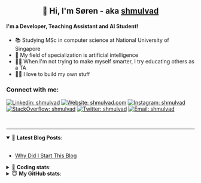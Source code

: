 <h2 align="center">
	👋 Hi, I'm Søren - aka <a href="https://shmulvad.com">shmulvad</a>
</h2>

#### I'm a Developer, Teaching Assistant and AI Student!
- 📚 Studying MSc in computer science at National University of Singapore
- 🧠 My field of specialization is artificial intelligence
- 👨‍🏫 When I'm not trying to make myself smarter, I try educating others as a TA
- 👨‍💻 I love to build my own stuff

### Connect with me:

[![Linkedin: shmulvad](https://img.shields.io/badge/shmulvad-blue?style=flat&logo=Linkedin&logoColor=white)][linkedin]
[![Website: shmulvad.com](https://img.shields.io/badge/shmulvad.com-47CCCC?&style=flat&logo=Google-Chrome&logoColor=white)][website]
[![Instagram: shmulvad](https://img.shields.io/badge/-@shmulvad-purple?style=flat&logo=Instagram&logoColor=white)][instagram]
[![StackOverflow: shmulvad](https://img.shields.io/badge/shmulvad-FE7A16?style=flat&logo=stack-overflow&logoColor=white)][stackOverflow]
[![Twitter: shmulvad](https://img.shields.io/badge/@shmulvad-1ca0f1?style=flat&logo=twitter&logoColor=white)][twitter]
[![Email: shmulvad](https://img.shields.io/badge/shmulvad-D14836?style=flat&logo=gmail&logoColor=white)][mail]

<br />

---

<details open>
 <summary>📕 <b>Latest Blog Posts</b>: </summary>

<br>

<!-- BLOG-POST-LIST:START -->
- [Why Did I Start This Blog](https://shmulvad.com/blog/why-did-start-this-blog)
<!-- BLOG-POST-LIST:END -->

</details>

<!-- --- -->

<details>
 <summary>🤖 <b>Coding stats</b>: </summary>

<br>

<!--START_SECTION:waka-->
**I'm a Night 🦉** 

```text
🌞 Morning    63 commits     ██░░░░░░░░░░░░░░░░░░░░░░░   8.43% 
🌆 Daytime    254 commits    ████████░░░░░░░░░░░░░░░░░   34.0% 
🌃 Evening    263 commits    ████████░░░░░░░░░░░░░░░░░   35.21% 
🌙 Night      167 commits    █████░░░░░░░░░░░░░░░░░░░░   22.36%

```


📊 **This Week I Spent My Time On** 

```text
💬 Programming Languages: 
Python                   4 hrs 47 mins       ████████████████░░░░░░░░░   63.54% 
Text                     2 hrs               ██████░░░░░░░░░░░░░░░░░░░   26.5% 
Other                    37 mins             ██░░░░░░░░░░░░░░░░░░░░░░░   8.23% 
Git Config               2 mins              ░░░░░░░░░░░░░░░░░░░░░░░░░   0.6% 
CSV                      2 mins              ░░░░░░░░░░░░░░░░░░░░░░░░░   0.48%

🔥 Editors: 
VS Code                  4 hrs 44 mins       ███████████████░░░░░░░░░░   62.72% 
Sublime Text             2 hrs 11 mins       ███████░░░░░░░░░░░░░░░░░░   29.1% 
Zsh                      37 mins             ██░░░░░░░░░░░░░░░░░░░░░░░   8.18%

🐱‍💻 Projects: 
src                      4 hrs 52 mins       ████████████████░░░░░░░░░   64.68% 
Unknown Project          2 hrs 8 mins        ███████░░░░░░░░░░░░░░░░░░   28.32% 
Terminal                 29 mins             █░░░░░░░░░░░░░░░░░░░░░░░░   6.59% 
FST%20bacheloropgave     1 min               ░░░░░░░░░░░░░░░░░░░░░░░░░   0.41%

```


 Last Updated on 11/06/2021
<!--END_SECTION:waka-->

</details>

<!-- --- -->

<details>
 <summary>😇 <b>My GitHub stats</b>: </summary>

<br>

<img align="left" alt="shmulvad's Github Stats" src="https://github-readme-stats.vercel.app/api?username=shmulvad&show_icons=true&hide_border=true" />

</details>



[website]: https://shmulvad.com
[twitter]: https://twitter.com/shmulvad
[linkedin]: https://linkedin.com/in/shmulvad
[instagram]: https://instagram.com/shmulvad
[stackOverflow]: https://stackoverflow.com/users/9248793/shmulvad
[mail]: mailto:shmulvad@gmail.com
[github]: https://github.com/shmulvad

